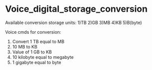 # Voice_digital_storage_conversion

Available conversion storage units:
  1)TB
  2)GB
  3)MB
  4)KB
  5)B(byte)
  
 Voice cmds for conversion:
  1) Convert 1 TB equal to MB
  2) 10 MB to KB
  3) Value of 1 GB to  KB
  4) 10 kilobyte equal to megabyte
  5) 1 gigabyte equal to byte
  
